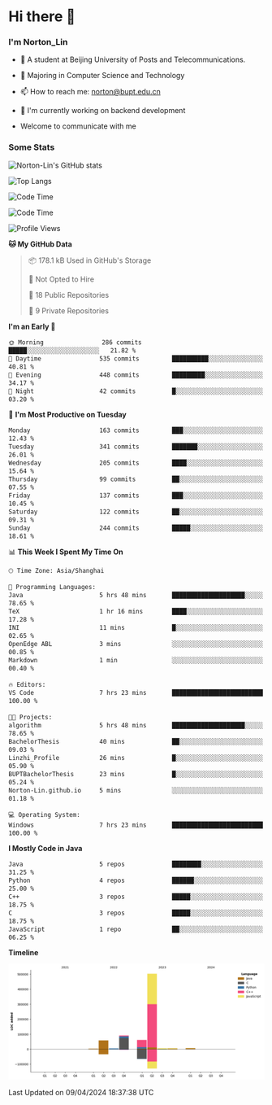 
# Hi there 👋

### I'm Norton_Lin
- 🏫 A student at Beijing University of Posts and Telecommunications.
- 🌱 Majoring in Computer Science and Technology
- 📫 How to reach me: norton@bupt.edu.cn
- 🌱 I'm currently working on backend development

- Welcome to communicate with me

### Some Stats
![Norton-Lin's GitHub stats](https://github-readme-stats.vercel.app/api?username=Norton-Lin&count_private=true&show_icons=true&theme=radical)

![Top Langs](https://github-readme-stats.vercel.app/api/top-langs/?username=Norton-Lin&langs_count=10&layout=compact)

![Code Time](https://github-readme-stats.vercel.app/api/wakatime?username=Norton_Lin)

<!--START_SECTION:waka-->
![Code Time](http://img.shields.io/badge/Code%20Time-513%20hrs%2036%20mins-blue)

![Profile Views](http://img.shields.io/badge/Profile%20Views-0-blue)

**🐱 My GitHub Data** 

> 📦 178.1 kB Used in GitHub's Storage 
 > 
> 🚫 Not Opted to Hire
 > 
> 📜 18 Public Repositories 
 > 
> 🔑 9 Private Repositories 
 > 
**I'm an Early 🐤** 

```text
🌞 Morning                286 commits         █████░░░░░░░░░░░░░░░░░░░░   21.82 % 
🌆 Daytime                535 commits         ██████████░░░░░░░░░░░░░░░   40.81 % 
🌃 Evening                448 commits         █████████░░░░░░░░░░░░░░░░   34.17 % 
🌙 Night                  42 commits          █░░░░░░░░░░░░░░░░░░░░░░░░   03.20 % 
```
📅 **I'm Most Productive on Tuesday** 

```text
Monday                   163 commits         ███░░░░░░░░░░░░░░░░░░░░░░   12.43 % 
Tuesday                  341 commits         ███████░░░░░░░░░░░░░░░░░░   26.01 % 
Wednesday                205 commits         ████░░░░░░░░░░░░░░░░░░░░░   15.64 % 
Thursday                 99 commits          ██░░░░░░░░░░░░░░░░░░░░░░░   07.55 % 
Friday                   137 commits         ███░░░░░░░░░░░░░░░░░░░░░░   10.45 % 
Saturday                 122 commits         ██░░░░░░░░░░░░░░░░░░░░░░░   09.31 % 
Sunday                   244 commits         █████░░░░░░░░░░░░░░░░░░░░   18.61 % 
```


📊 **This Week I Spent My Time On** 

```text
🕑︎ Time Zone: Asia/Shanghai

💬 Programming Languages: 
Java                     5 hrs 48 mins       ████████████████████░░░░░   78.65 % 
TeX                      1 hr 16 mins        ████░░░░░░░░░░░░░░░░░░░░░   17.28 % 
INI                      11 mins             █░░░░░░░░░░░░░░░░░░░░░░░░   02.65 % 
OpenEdge ABL             3 mins              ░░░░░░░░░░░░░░░░░░░░░░░░░   00.85 % 
Markdown                 1 min               ░░░░░░░░░░░░░░░░░░░░░░░░░   00.40 % 

🔥 Editors: 
VS Code                  7 hrs 23 mins       █████████████████████████   100.00 % 

🐱‍💻 Projects: 
algorithm                5 hrs 48 mins       ████████████████████░░░░░   78.65 % 
BachelorThesis           40 mins             ██░░░░░░░░░░░░░░░░░░░░░░░   09.03 % 
Linzhi_Profile           26 mins             █░░░░░░░░░░░░░░░░░░░░░░░░   05.90 % 
BUPTBachelorThesis       23 mins             █░░░░░░░░░░░░░░░░░░░░░░░░   05.24 % 
Norton-Lin.github.io     5 mins              ░░░░░░░░░░░░░░░░░░░░░░░░░   01.18 % 

💻 Operating System: 
Windows                  7 hrs 23 mins       █████████████████████████   100.00 % 
```

**I Mostly Code in Java** 

```text
Java                     5 repos             ████████░░░░░░░░░░░░░░░░░   31.25 % 
Python                   4 repos             ██████░░░░░░░░░░░░░░░░░░░   25.00 % 
C++                      3 repos             █████░░░░░░░░░░░░░░░░░░░░   18.75 % 
C                        3 repos             █████░░░░░░░░░░░░░░░░░░░░   18.75 % 
JavaScript               1 repo              ██░░░░░░░░░░░░░░░░░░░░░░░   06.25 % 
```



**Timeline**

![Lines of Code chart](https://raw.githubusercontent.com/Norton-Lin/Norton-Lin/main/assets/bar_graph.png)


 Last Updated on 09/04/2024 18:37:38 UTC
<!--END_SECTION:waka-->
